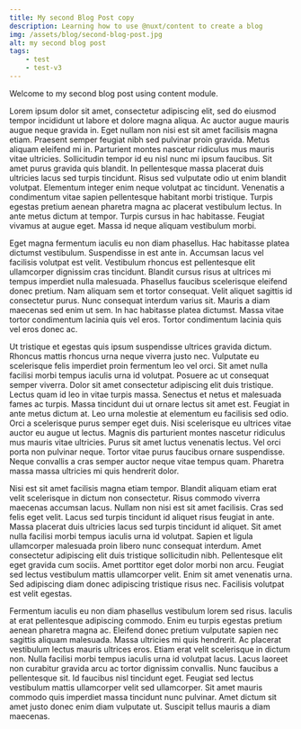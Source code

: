 ```yaml
---
title: My second Blog Post copy
description: Learning how to use @nuxt/content to create a blog
img: /assets/blog/second-blog-post.jpg
alt: my second blog post
tags:
    - test
    - test-v3
---
```


Welcome to my second blog post using content module.

Lorem ipsum dolor sit amet, consectetur adipiscing elit, sed do eiusmod tempor incididunt ut labore et dolore magna aliqua. Ac auctor augue mauris augue neque gravida in. Eget nullam non nisi est sit amet facilisis magna etiam. Praesent semper feugiat nibh sed pulvinar proin gravida. Metus aliquam eleifend mi in. Parturient montes nascetur ridiculus mus mauris vitae ultricies. Sollicitudin tempor id eu nisl nunc mi ipsum faucibus. Sit amet purus gravida quis blandit. In pellentesque massa placerat duis ultricies lacus sed turpis tincidunt. Risus sed vulputate odio ut enim blandit volutpat. Elementum integer enim neque volutpat ac tincidunt. Venenatis a condimentum vitae sapien pellentesque habitant morbi tristique. Turpis egestas pretium aenean pharetra magna ac placerat vestibulum lectus. In ante metus dictum at tempor. Turpis cursus in hac habitasse. Feugiat vivamus at augue eget. Massa id neque aliquam vestibulum morbi.

Eget magna fermentum iaculis eu non diam phasellus. Hac habitasse platea dictumst vestibulum. Suspendisse in est ante in. Accumsan lacus vel facilisis volutpat est velit. Vestibulum rhoncus est pellentesque elit ullamcorper dignissim cras tincidunt. Blandit cursus risus at ultrices mi tempus imperdiet nulla malesuada. Phasellus faucibus scelerisque eleifend donec pretium. Nam aliquam sem et tortor consequat. Velit aliquet sagittis id consectetur purus. Nunc consequat interdum varius sit. Mauris a diam maecenas sed enim ut sem. In hac habitasse platea dictumst. Massa vitae tortor condimentum lacinia quis vel eros. Tortor condimentum lacinia quis vel eros donec ac.

Ut tristique et egestas quis ipsum suspendisse ultrices gravida dictum. Rhoncus mattis rhoncus urna neque viverra justo nec. Vulputate eu scelerisque felis imperdiet proin fermentum leo vel orci. Sit amet nulla facilisi morbi tempus iaculis urna id volutpat. Posuere ac ut consequat semper viverra. Dolor sit amet consectetur adipiscing elit duis tristique. Lectus quam id leo in vitae turpis massa. Senectus et netus et malesuada fames ac turpis. Massa tincidunt dui ut ornare lectus sit amet est. Feugiat in ante metus dictum at. Leo urna molestie at elementum eu facilisis sed odio. Orci a scelerisque purus semper eget duis. Nisi scelerisque eu ultrices vitae auctor eu augue ut lectus. Magnis dis parturient montes nascetur ridiculus mus mauris vitae ultricies. Purus sit amet luctus venenatis lectus. Vel orci porta non pulvinar neque. Tortor vitae purus faucibus ornare suspendisse. Neque convallis a cras semper auctor neque vitae tempus quam. Pharetra massa massa ultricies mi quis hendrerit dolor.

Nisi est sit amet facilisis magna etiam tempor. Blandit aliquam etiam erat velit scelerisque in dictum non consectetur. Risus commodo viverra maecenas accumsan lacus. Nullam non nisi est sit amet facilisis. Cras sed felis eget velit. Lacus sed turpis tincidunt id aliquet risus feugiat in ante. Massa placerat duis ultricies lacus sed turpis tincidunt id aliquet. Sit amet nulla facilisi morbi tempus iaculis urna id volutpat. Sapien et ligula ullamcorper malesuada proin libero nunc consequat interdum. Amet consectetur adipiscing elit duis tristique sollicitudin nibh. Pellentesque elit eget gravida cum sociis. Amet porttitor eget dolor morbi non arcu. Feugiat sed lectus vestibulum mattis ullamcorper velit. Enim sit amet venenatis urna. Sed adipiscing diam donec adipiscing tristique risus nec. Facilisis volutpat est velit egestas.

Fermentum iaculis eu non diam phasellus vestibulum lorem sed risus. Iaculis at erat pellentesque adipiscing commodo. Enim eu turpis egestas pretium aenean pharetra magna ac. Eleifend donec pretium vulputate sapien nec sagittis aliquam malesuada. Massa ultricies mi quis hendrerit. Ac placerat vestibulum lectus mauris ultrices eros. Etiam erat velit scelerisque in dictum non. Nulla facilisi morbi tempus iaculis urna id volutpat lacus. Lacus laoreet non curabitur gravida arcu ac tortor dignissim convallis. Nunc faucibus a pellentesque sit. Id faucibus nisl tincidunt eget. Feugiat sed lectus vestibulum mattis ullamcorper velit sed ullamcorper. Sit amet mauris commodo quis imperdiet massa tincidunt nunc pulvinar. Amet dictum sit amet justo donec enim diam vulputate ut. Suscipit tellus mauris a diam maecenas.